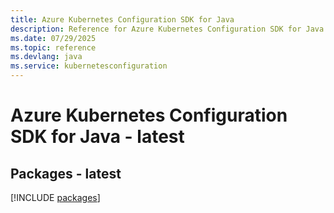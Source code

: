 ```yaml
---
title: Azure Kubernetes Configuration SDK for Java
description: Reference for Azure Kubernetes Configuration SDK for Java
ms.date: 07/29/2025
ms.topic: reference
ms.devlang: java
ms.service: kubernetesconfiguration
---
```

# Azure Kubernetes Configuration SDK for Java - latest
## Packages - latest
[!INCLUDE [packages](kubernetes-configuration-index.md)]